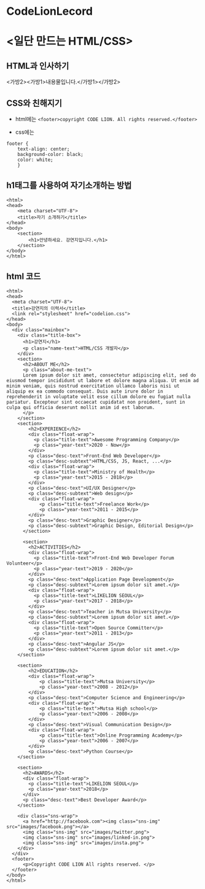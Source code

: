 ﻿# CodeLionLecord
# <일단 만드는 HTML/CSS>

## HTML과 인사하기
 <가방2><가방1>내용물입니다.</가방1></가방2>
 
## CSS와 친해지기 
* html에는
``` <footer>copyright CODE LION. All rights reserved.</footer> ```

* css에는 
```
footer {
    text-align: center;
    background-color: black;
    color: white;
    }
 ```

## h1태그를 사용하여 자기소개하는 방법
```<!DOCTYPE html>
<html>
<head>
    <meta charset="UTF-8">
    <title>자기 소개하기</title>
</head>
<body>
    <section>
        <h1>안녕하세요. 강연지입니다.</h1>
    </section>
</body>
</html>
```

## html 코드
``` <!DOCTYPE html>
<html>
<head>
  <meta charset="UTF-8">
  <title>강연지의 이력서</title>
  <link rel="stylesheet" href="codelion.css">
</head>
<body>
  <div class="mainbox">
    <div class="title-box">
      <h1>강연지</h1>
      <p class="name-text">HTML/CSS 개발자</p>
    </div>
    <section>
      <h2>ABOUT ME</h2>
      <p class="about-me-text">
      Lorem ipsum dolor sit amet, consectetur adipiscing elit, sed do eiusmod tempor incididunt ut labore et dolore magna aliqua. Ut enim ad minim veniam, quis nostrud exercitation ullamco laboris nisi ut aliquip ex ea commodo consequat. Duis aute irure dolor in reprehenderit in voluptate velit esse cillum dolore eu fugiat nulla pariatur. Excepteur sint occaecat cupidatat non proident, sunt in culpa qui officia deserunt mollit anim id est laborum.
      </p>
    </section>
    <section>
        <h2>EXPERIENCE</h2>
        <div class="float-wrap">
          <p class="title-text">Awesome Programming Company</p>
          <p class="year-text">2020 - Now</p>
        </div>
        <p class="desc-text">Front-End Web Developer</p>
        <p class="desc-subtext">HTML/CSS, JS, React, ...</p>
        <div class="float-wrap">
          <p class="title-text">Ministry of Health</p>
          <p class="year-text">2015 - 2018</p>
        </div>
        <p class="desc-text">UI/UX Designer</p>
        <p class="desc-subtext">Web design</p>
        <div class="float-wrap">
            <p class="title-text">Freelance Work</p>
            <p class="year-text">2011 - 2015</p>
        </div>
        <p class="desc-text">Graphic Designer</p>
        <p class="desc-subtext">Graphic Design, Editorial Design</p>
      </section>

      <section>
        <h2>ACTIVITIES</h2>
        <div class="float-wrap">
          <p class="title-text">Front-End Web Developer Forum Volunteer</p>
          <p class="year-text">2019 - 2020</p>
        </div>
        <p class="desc-text">Application Page Development</p>
        <p class="desc-subtext">Lorem ipsum dolor sit amet.</p>
        <div class="float-wrap">
          <p class="title-text">LIKELION SEOUL</p>
          <p class="year-text">2017 - 2018</p>
        </div>
        <p class="desc-text">Teacher in Mutsa University</p>
        <p class="desc-subtext">Lorem ipsum dolor sit amet.</p>
        <div class="float-wrap">
          <p class="title-text">Open Source Committer</p>
          <p class="year-text">2011 - 2013</p>
        </div>
        <p class="desc-text">Angular JS</p>
        <p class="desc-subtext">Lorem ipsum dolor sit amet.</p>
    </section>

    <section>
        <h2>EDUCATION</h2>
        <div class="float-wrap">
            <p class="title-text">Mutsa University</p>
            <p class="year-text">2008 - 2012</p>
        </div>
        <p class="desc-text">Computer Science and Engineering</p>
        <div class="float-wrap">
            <p class="title-text">Mutsa High school</p>
            <p class="year-text">2006 - 2008</p>
        </div>
        <p class="desc-text">Visual Communication Design</p>
        <div class="float-wrap">
            <p class="title-text">Online Programming Academy</p>
            <p class="year-text">2006 - 2007</p>
        </div>
        <p class="desc-text">Python Course</p>
    </section>

    <section>
      <h2>AWARDS</h2>
      <div class="float-wrap">
        <p class="title-text">LIKELION SEOUL</p>
        <p class="year-text">2018</p>
      </div>
      <p class="desc-text">Best Developer Award</p>
    </section>

    <div class="sns-wrap">
      <a href="http://facebook.com"><img class="sns-img" src="images/facebook.png"></a>
      <img class="sns-img" src="images/twitter.png">
      <img class="sns-img" src="images/linked-in.png">
      <img class="sns-img" src="images/insta.png">
    </div>
  </div>
  <footer>
      <p>Copyright CODE LION All rights reserved. </p>
  </footer>
</body>
</html>
```
